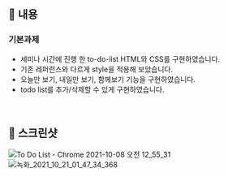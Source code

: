 ## 📌 내용

### 기본과제

- 세미나 시간에 진행 한 to-do-list HTML와 CSS를 구현하였습니다.
- 기존 레퍼런스와 다르게 style을 적용해 보았습니다.
- 오늘만 보기, 내일만 보기, 함께보기 기능을 구현하였습니다.
- todo list를 추가/삭제할 수 있게 구현하였습니다.

<br />

## 📌 스크린샷

![To Do List - Chrome 2021-10-08 오전 12_55_31](https://user-images.githubusercontent.com/67372977/136420678-f97b0ce2-5363-47ad-8613-df5a35bc044d.png)
![녹화_2021_10_21_01_47_34_368](https://user-images.githubusercontent.com/67372977/138136505-75e98ed0-1d5f-4ba7-a2c6-9580f5749ce6.gif)

